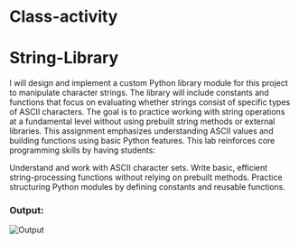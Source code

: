 # Class-activity
# String-Library
I will design and implement a custom Python library module for this project to manipulate character strings. The library will include constants and functions that focus on evaluating whether strings consist of specific types of ASCII characters. The goal is to practice working with string operations at a fundamental level without using prebuilt string methods or external libraries. This assignment emphasizes understanding ASCII values and building functions using basic Python features.
This lab reinforces core programming skills by having students:

Understand and work with ASCII character sets.
Write basic, efficient string-processing functions without relying on prebuilt methods.
Practice structuring Python modules by defining constants and reusable functions.

###  Output:
<img src='https://i.imgur.com/ZWQqF37.png' title='Output' width='' alt='Output' />
